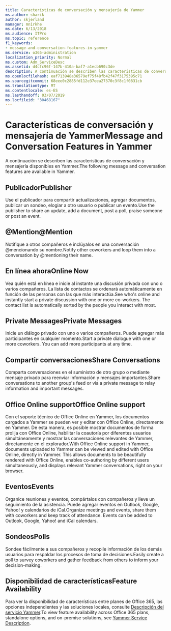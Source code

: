 ```yaml
---
title: Características de conversación y mensajería de Yammer
ms.author: sharik
author: skjerland
manager: mnirkhe
ms.date: 6/13/2018
ms.audience: ITPro
ms.topic: reference
f1_keywords:
- message-and-conversation-features-in-yammer
ms.service: o365-administration
localization_priority: Normal
ms.custom: Adm_ServiceDesc
ms.assetid: d4cfc96f-147b-410a-baf7-a1ecb690c3de
description: A continuación se describen las características de conversación y mensajería disponibles en Yammer.
ms.openlocfilehash: eaf713948a36579ef75f48fb42f47f3175395c71
ms.sourcegitcommit: 68eee0c2885fd112e37eea27370c3f8c1f0831cb
ms.translationtype: MT
ms.contentlocale: es-ES
ms.lasthandoff: 03/07/2019
ms.locfileid: "30468167"
---
```

# <a name="message-and-conversation-features-in-yammer"></a><span data-ttu-id="55b0f-103">Características de conversación y mensajería de Yammer</span><span class="sxs-lookup"><span data-stu-id="55b0f-103">Message and Conversation Features in Yammer</span></span>

<span data-ttu-id="55b0f-104">A continuación se describen las características de conversación y mensajería disponibles en Yammer.</span><span class="sxs-lookup"><span data-stu-id="55b0f-104">The following message and conversation features are available in Yammer.</span></span>
  
## <a name="publisher"></a><span data-ttu-id="55b0f-105">Publicador</span><span class="sxs-lookup"><span data-stu-id="55b0f-105">Publisher</span></span>
<span data-ttu-id="55b0f-106"><a name="bkmk_Publisher"> </a></span><span class="sxs-lookup"><span data-stu-id="55b0f-106"></span></span>

<span data-ttu-id="55b0f-107">Use el publicador para compartir actualizaciones, agregar documentos, publicar un sondeo, elogiar a otro usuario o publicar un evento.</span><span class="sxs-lookup"><span data-stu-id="55b0f-107">Use the publisher to share an update, add a document, post a poll, praise someone or post an event.</span></span>
  
## <a name="mention"></a><span data-ttu-id="55b0f-108">@Mention</span><span class="sxs-lookup"><span data-stu-id="55b0f-108">@Mention</span></span>
<span data-ttu-id="55b0f-109"><a name="bkmk_AtMention"> </a></span><span class="sxs-lookup"><span data-stu-id="55b0f-109"></span></span>

<span data-ttu-id="55b0f-110">Notifique a otros compañeros e inclúyalos en una conversación @mencionando su nombre.</span><span class="sxs-lookup"><span data-stu-id="55b0f-110">Notify other coworkers and loop them into a conversation by @mentioning their name.</span></span>
  
## <a name="online-now"></a><span data-ttu-id="55b0f-111">En línea ahora</span><span class="sxs-lookup"><span data-stu-id="55b0f-111">Online Now</span></span>
<span data-ttu-id="55b0f-112"><a name="bkmk_OnlineNow"> </a></span><span class="sxs-lookup"><span data-stu-id="55b0f-112"></span></span>

<span data-ttu-id="55b0f-p101">Vea quién está en línea e inicie al instante una discusión privada con uno o varios compañeros. La lista de contactos se ordenará automáticamente en función de las personas con las que más interactúa.</span><span class="sxs-lookup"><span data-stu-id="55b0f-p101">See who's online and instantly start a private discussion with one or more co-workers. The contact list is automatically sorted by the people you interact with most.</span></span>
  
## <a name="private-messages"></a><span data-ttu-id="55b0f-115">Private Messages</span><span class="sxs-lookup"><span data-stu-id="55b0f-115">Private Messages</span></span>
<span data-ttu-id="55b0f-116"><a name="bkmk_PrivateMessages"> </a></span><span class="sxs-lookup"><span data-stu-id="55b0f-116"></span></span>

<span data-ttu-id="55b0f-p102">Inicie un diálogo privado con uno o varios compañeros. Puede agregar más participantes en cualquier momento.</span><span class="sxs-lookup"><span data-stu-id="55b0f-p102">Start a private dialogue with one or more coworkers. You can add more participants at any time.</span></span>
  
## <a name="share-conversations"></a><span data-ttu-id="55b0f-119">Compartir conversaciones</span><span class="sxs-lookup"><span data-stu-id="55b0f-119">Share Conversations</span></span>
<span data-ttu-id="55b0f-120"><a name="bkmk_ShareConversations"> </a></span><span class="sxs-lookup"><span data-stu-id="55b0f-120"></span></span>

<span data-ttu-id="55b0f-121">Comparta conversaciones en el suministro de otro grupo o mediante mensaje privado para reenviar información y mensajes importantes.</span><span class="sxs-lookup"><span data-stu-id="55b0f-121">Share conversations to another group's feed or via a private message to relay information and important messages.</span></span>
  
## <a name="office-online-support"></a><span data-ttu-id="55b0f-122">Office Online support</span><span class="sxs-lookup"><span data-stu-id="55b0f-122">Office Online support</span></span>
<span data-ttu-id="55b0f-123"><a name="bkmk_ShareConversations"> </a></span><span class="sxs-lookup"><span data-stu-id="55b0f-123"></span></span>

<span data-ttu-id="55b0f-p103">Con el soporte técnico de Office Online en Yammer, los documentos cargados a Yammer se pueden ver y editar con Office Online, directamente en Yammer. De esta manera, es posible mostrar documentos de forma prolija con Office Online, habilitar la coautoría por diferentes usuarios simultáneamente y mostrar las conversaciones relevantes de Yammer, directamente en el explorador.</span><span class="sxs-lookup"><span data-stu-id="55b0f-p103">With Office Online support in Yammer, documents uploaded to Yammer can be viewed and edited with Office Online, directly in Yammer. This allows documents to be beautifully rendered with Office Online, enables co-authoring by different users simultaneously, and displays relevant Yammer conversations, right on your browser.</span></span>
  
## <a name="events"></a><span data-ttu-id="55b0f-126">Eventos</span><span class="sxs-lookup"><span data-stu-id="55b0f-126">Events</span></span>
<span data-ttu-id="55b0f-127"><a name="bkmk_Events"> </a></span><span class="sxs-lookup"><span data-stu-id="55b0f-127"></span></span>

<span data-ttu-id="55b0f-p104">Organice reuniones y eventos, compártalos con compañeros y lleve un seguimiento de la asistencia. Puede agregar eventos en Outlook, Google, Yahoo! y calendarios de iCal.</span><span class="sxs-lookup"><span data-stu-id="55b0f-p104">Organize meetings and events, share them with coworkers and keep track of attendance. Events can be added to Outlook, Google, Yahoo! and iCal calendars.</span></span>
  
## <a name="polls"></a><span data-ttu-id="55b0f-131">Sondeos</span><span class="sxs-lookup"><span data-stu-id="55b0f-131">Polls</span></span>
<span data-ttu-id="55b0f-132"><a name="bkmk_Polls"> </a></span><span class="sxs-lookup"><span data-stu-id="55b0f-132"></span></span>

<span data-ttu-id="55b0f-133">Sondee fácilmente a sus compañeros y recopile información de los demás usuarios para respaldar los procesos de toma de decisiones.</span><span class="sxs-lookup"><span data-stu-id="55b0f-133">Easily create a poll to survey coworkers and gather feedback from others to inform your decision-making.</span></span>
  
## <a name="feature-availability"></a><span data-ttu-id="55b0f-134">Disponibilidad de características</span><span class="sxs-lookup"><span data-stu-id="55b0f-134">Feature Availability</span></span>
<span data-ttu-id="55b0f-135"><a name="bkmk_Polls"> </a></span><span class="sxs-lookup"><span data-stu-id="55b0f-135"></span></span>

<span data-ttu-id="55b0f-136">Para ver la disponibilidad de características entre planes de Office 365, las opciones independientes y las soluciones locales, consulte [Descripción del servicio Yammer](yammer-service-description.md).</span><span class="sxs-lookup"><span data-stu-id="55b0f-136">To view feature availability across Office 365 plans, standalone options, and on-premise solutions, see [Yammer Service Description](yammer-service-description.md).</span></span>
  

